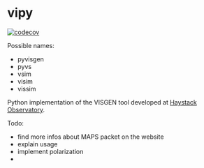 # vipy

[![codecov](https://codecov.io/gh/radionets-project/vipy/branch/main/graph/badge.svg?token=84ATCQQAMN)](https://codecov.io/gh/radionets-project/vipy)

Possible names:
* pyvisgen
* pyvs
* vsim
* visim
* vissim

Python implementation of the VISGEN tool developed at [Haystack Observatory](https://www.haystack.mit.edu/astronomy/).

Todo:
* find more infos about MAPS packet on the website
* explain usage
* implement polarization
* 